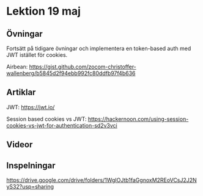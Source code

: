 # Lektion 19 maj

## Övningar

Fortsätt på tidigare övningar och implementera en token-based auth med JWT istället för
cookies.

Airbean: https://gist.github.com/zocom-christoffer-wallenberg/b5845d2f94ebb992fc80ddfb97f4b636

## Artiklar

JWT: https://jwt.io/

Session based cookies vs JWT: https://hackernoon.com/using-session-cookies-vs-jwt-for-authentication-sd2v3vci

## Videor

## Inspelningar

https://drive.google.com/drive/folders/1WgIOJtb1faGgnoxM2REoVCsJ2J2NyS32?usp=sharing
